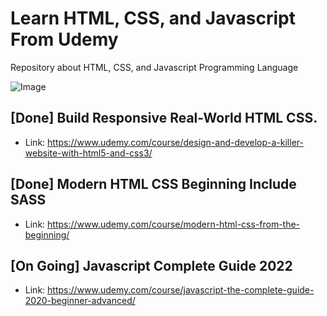 # Learn HTML, CSS, and Javascript From Udemy

Repository about HTML, CSS, and Javascript Programming Language

![Image](https://github.com/nuhptr/html-css-javascript-learn-udemy/assets/50306963/fcb17650-bb6e-4185-80d3-4567054fc774)

## [Done] Build Responsive Real-World HTML CSS.
   - Link: https://www.udemy.com/course/design-and-develop-a-killer-website-with-html5-and-css3/
     
## [Done] Modern HTML CSS Beginning Include SASS 
   - Link: https://www.udemy.com/course/modern-html-css-from-the-beginning/
     
<!-- Video 149 -->
## [On Going] Javascript Complete Guide 2022
   - Link: https://www.udemy.com/course/javascript-the-complete-guide-2020-beginner-advanced/

